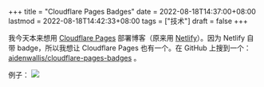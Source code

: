 +++
title = "Cloudflare Pages Badges"
date = 2022-08-18T14:37:00+08:00
lastmod = 2022-08-18T14:42:33+08:00
tags = ["技术"]
draft = false
+++

我今天本来想用 [Cloudflare Pages](<https://pages.cloudflare.com/>) 部署博客（原来用 [Netlify](<https://www.netlify.com/>)）。因为 Netlify 自带 badge，所以我想让 Cloudflare Pages 也有一个。在 GitHub 上搜到一个： [aidenwallis/cloudflare-pages-badges](https://github.com/aidenwallis/cloudflare-pages-badges) 。

例子： ![](https://img.shields.io/endpoint?url=https://cloudflare-pages-badges.tianheg.workers.dev/?projectName=csszengarden)